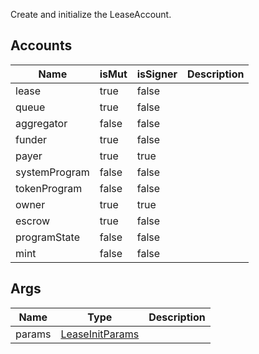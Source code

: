 Create and initialize the LeaseAccount.

## Accounts

| Name          | isMut | isSigner | Description |
| ------------- | ----- | -------- | ----------- |
| lease         | true  | false    |             |
| queue         | true  | false    |             |
| aggregator    | false | false    |             |
| funder        | true  | false    |             |
| payer         | true  | true     |             |
| systemProgram | false | false    |             |
| tokenProgram  | false | false    |             |
| owner         | true  | true     |             |
| escrow        | true  | false    |             |
| programState  | false | false    |             |
| mint          | false | false    |             |

## Args

| Name   | Type                                                 | Description |
| ------ | ---------------------------------------------------- | ----------- |
| params | [LeaseInitParams](/solana/idl/types/leaseinitparams) |             |
